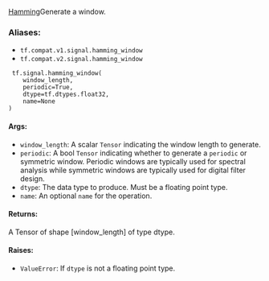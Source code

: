 [Hamming](https://en.wikipedia.org/wiki/Window_function#Hann_and_Hamming_windows)Generate a  window.

### Aliases:
- `tf.compat.v1.signal.hamming_window`
- `tf.compat.v2.signal.hamming_window`

```
 tf.signal.hamming_window(
    window_length,
    periodic=True,
    dtype=tf.dtypes.float32,
    name=None
)
```
#### Args:
- `window_length`: A scalar `Tensor` indicating the window length to generate.
- `periodic`: A bool `Tensor` indicating whether to generate a `periodic` or symmetric window. Periodic windows are typically used for spectral analysis while symmetric windows are typically used for digital filter design.
- `dtype`: The data type to produce. Must be a floating point type.
- `name`: An optional `name` for the operation.
#### Returns:

A Tensor of shape [window_length] of type dtype.
#### Raises:
- `ValueError`: If `dtype` is not a floating point type.
